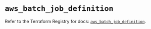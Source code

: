 # `aws_batch_job_definition`

Refer to the Terraform Registry for docs: [`aws_batch_job_definition`](https://registry.terraform.io/providers/hashicorp/aws/5.40.0/docs/resources/batch_job_definition).
